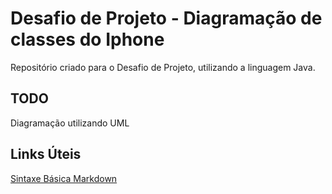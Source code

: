 # Desafio de Projeto - Diagramação de classes do Iphone
Repositório criado para o Desafio de Projeto, utilizando a linguagem Java. 

## TODO
Diagramação utilizando UML

## Links Úteis
[Sintaxe Básica Markdown](https://www.markdownguide.org/basic-syntax/)

